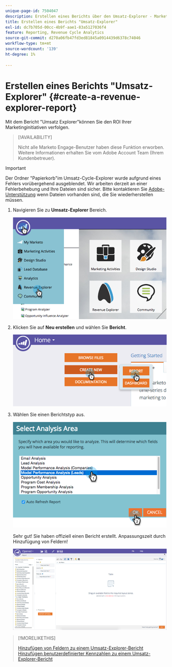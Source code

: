 ```yaml
---
unique-page-id: 7504047
description: Erstellen eines Berichts über den Umsatz-Explorer - Marketo-Dokumente - Produktdokumentation
title: Erstellen eines Berichts "Umsatz-Explorer"
exl-id: dc7b705d-00cc-4b9f-aae1-83a5127036f4
feature: Reporting, Revenue Cycle Analytics
source-git-commit: d270a06fb47fd3ed81845a0914439d6378c74046
workflow-type: tm+mt
source-wordcount: '139'
ht-degree: 1%

---
```


# Erstellen eines Berichts &quot;Umsatz-Explorer&quot; {#create-a-revenue-explorer-report}

Mit dem Bericht &quot;Umsatz Explorer&quot;können Sie den ROI Ihrer Marketinginitiativen verfolgen.

>[!AVAILABILITY]
>
>Nicht alle Marketo Engage-Benutzer haben diese Funktion erworben. Weitere Informationen erhalten Sie vom Adobe Account Team (Ihrem Kundenbetreuer).

>[!IMPORTANT]
>
>Der Ordner &quot;Papierkorb&quot;im Umsatz-Cycle-Explorer wurde aufgrund eines Fehlers vorübergehend ausgeblendet. Wir arbeiten derzeit an einer Fehlerbehebung und Ihre Dateien sind sicher. Bitte kontaktieren Sie [Adobe-Unterstützung](https://nation.marketo.com/t5/support/ct-p/Support) wenn Dateien vorhanden sind, die Sie wiederherstellen müssen.

1. Navigieren Sie zu **Umsatz-Explorer** Bereich.

   ![](assets/image2015-3-24-13-3a24-3a56.png)

1. Klicken Sie auf **Neu erstellen** und wählen Sie **Bericht**.

   ![](assets/image2015-3-24-13-3a20-3a40.png)

1. Wählen Sie einen Berichtstyp aus.

   ![](assets/image2015-3-24-14-3a22-3a32.png)

   Sehr gut! Sie haben offiziell einen Bericht erstellt. Anpassungszeit durch Hinzufügung von Feldern!

   ![](assets/image2015-3-24-13-3a26-3a8.png)

>[!MORELIKETHIS]
>
>[Hinzufügen von Feldern zu einem Umsatz-Explorer-Bericht](/help/marketo/product-docs/reporting/revenue-cycle-analytics/revenue-explorer/adding-fields-to-a-revenue-explorer-report.md)
>[Hinzufügen benutzerdefinierter Kennzahlen zu einem Umsatz-Explorer-Bericht](/help/marketo/product-docs/reporting/revenue-cycle-analytics/revenue-explorer/adding-custom-measures-to-a-revenue-explorer-report.md)
